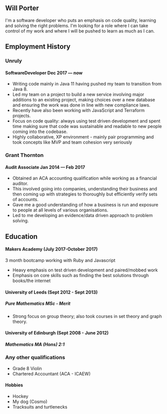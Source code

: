 ## Will Porter

I'm a software developer who puts an emphasis on code quality, learning and solving the right problems. I'm looking for a role where I can take control of my work and where I will be pushed to learn as much as I can.


## Employment History

### Unruly
#### SoftwareDeveloper Dec 2017 — now

- Writing code mainly in Java 11 having pushed my team to transition from Java 8.
- Led my team on a project to build a new service involving major additions to an existing project, making choices over a new database and ensuring the work was done in line with new compliance laws.
- Recently have also been working with JavaScript and Terraform projects.
- Focus on code quality: always using test driven development and spent time making sure that code was sustainable and readable to new people coming into the codebase.
- Highly collaborative, XP environment - mainly pair programming and took concepts like MVP and team cohesion very seriously

### Grant Thornton
#### Audit Associate Jan 2014 — Feb 2017

- Obtained an ACA accounting qualification while working as a financial auditor.
- This involved going into companies, understanding their business and then coming up with strategies to thoroughly but efficiently verify sets of accounts.
- Gave me a good understanding of how a business is run and exposure to people at all levels of various organisations.
- Led to me developing an evidence/data driven approach to problem solving.

## Education

#### Makers Academy (July 2017-October 2017)
3 month bootcamp working with Ruby and Javascript

- Heavy emphasis on test driven development and paired/mobbed work
- Emphasis on core skills such as finding the best solutions through books/the internet

#### University of Leeds (Sept 2012 - Sept 2013)

##### Pure Mathematics MSc - Merit
- Strong focus on group theory; also took courses in set theory and graph theory.

#### University of Edinburgh (Sept 2008 - June 2012)

##### Mathematics MA (Hons) 2:1


### Any other qualifications

- Grade 8 Violin
- Chartered Accountant (ACA - ICAEW)


#### Hobbies
- Hockey
- My dog (Cosmo)
- Tracksuits and turtlenecks
